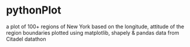 # pythonPlot
a plot of 100+ regions of New York based on the longitude, attitude of the region boundaries
plotted using matplotlib, shapely & pandas 
data from Citadel datathon
